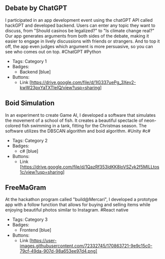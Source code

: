 ## Debate by ChatGPT
I participated in an app development event using the chatGPT API called hackGPT and developed backend. Users can enter any topic they want to discuss, from "Should casinos be legalized?" to "Is climate change real?" Our app generates arguments from both sides of the debate, making it easier to engage in lively discussions with friends or strangers. And to top it off, the app even judges which argument is more persuasive, so you can see who comes out on top. #ChatGPT #Python
- Tags: Category 1
- Badges:
  - Backend [blue]
- Buttons:
  - Link [https://drive.google.com/file/d/1lG337uePg_3Xev2-kwW23pxYaTXTleIQ/view?usp=sharing]

## Boid Simulation
In an experiment to create Game AI, I developed a software that simulates the movement of a school of fish. It creates a beautiful spectacle of neon-colored fish swimming in a tank, fitting for the Christmas season. The software utilizes the DBSCAN algorithm and boid algorithm. #Unity #c#
- Tags: Category 2
- Badges:
  - c# [blue]
- Buttons:
  - Link [https://drive.google.com/file/d/1QazRf353ldKK8loVSZyk2f5MILLtos1c/view?usp=sharing]

## FreeMaGram
At the hackathon program called "build@Mercari", I developed a prototype app with a follow function that allows for buying and selling items while enjoying beautiful photos similar to Instagram. #React native
- Tags: Category 3
- Badges:
  - Frontend [blue]
- Buttons:
  - Link [https://user-images.githubusercontent.com/72332745/170863721-9e9c15c0-79cf-49da-907d-98a653ee97d4.png]